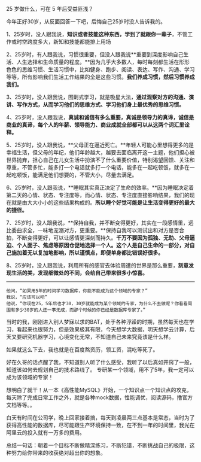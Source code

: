 25 岁做什么，可在 5 年后受益匪浅？

今年正好30岁，从反面回答一下吧，后悔自己25岁时没人告诉我的。

1、25岁时，没人跟我说，**知识或者技能这种东西，学到了就跟你一辈子**，不管工作或时空跨度多大，新知和技能都能排上用场

2、25岁时，有人跟我说，习惯很重要，但没人跟我说**重要到深度影响自己生活、人生选择和生命质量的程度。**因为几乎大多数人，每时每刻都生活在形形色色的思维习惯、生活习惯中，比如健身、跑步、阅读、表达、写作、沟通、学习等等，所有影响我们生活工作结果的全是这些习惯。**我们养成习惯，然后习惯养成我们。**

3、25岁时，没人跟我说，围剿式学习，就是吸星大法，**通过观察对方的沟通、演讲、写作方式，从而学习他们的思维方式、学习他们身上最优秀的思维习惯。**

4、25岁时，没人跟我说，**真诚和诚信有多么重要，真诚是领导力的真谛，诚信是商业的真谛，每个人的年薪、领导能力、商业成就全部都可以从这两个词汇里诠释。**

5、25岁时，没人跟我说，**父母正在逼近死亡。**年轻人可能心里想得更多的是幸福生活，但父母的年纪，他们年龄越大，越要去面临离开这一主题，他们担心被世界抛弃，担心自己在儿女生活中扮演不了什么重要价值，特别渴望回馈、关注和尊重，不管多忙，能多打一个电话就多打一个电话，能多在一起吃顿饭，就多在一起吃顿饭，能满足他们想要的，不管大小，尽量去满足。

6、25岁时，没人跟我说，**睡眠其实真正决定了生命的效率。**因为睡眠决定着第二天的心情、状态、专注度等，而心情、状态、专注度直接影响结果，我们的现在就是由大大小小的这些结果构成的。**所以睡个好觉可能是让生活变得更好的最大的捷径。**

7、25岁时，没人跟我说，**保持自我，并不断变得更好，其实在一段感情里，远比委曲求全，一味地宠溺对方，更重要。**保持自我可以测试出和对方是否合拍，不断变得更好，可以让感情更深刻而持久。**千万不要因为孤独、无助、父母逼迫、个人面子、焦虑等原因仓促地选择一个人。这个人是自己生命的一部分，对自己施加着无以复加地影响，所以谨慎点，即便单身都比错误好很多。**

8、25岁时，没人跟我说，利用所有的感官去体验周遭的世界是那么重要，**刻意发现生活的美，发现细微处的不同，会给自己带来很多小惊喜。**

----

    他问，“如果用5年的时间学习数据库，你能不能成为这个领域的专家？”
    我说，“应该可以吧”
    他说，“你现在25，5年后也才30，30岁就能成为某个领域的专家，为什么不去做呢？你看看周围有多少30岁的人还一事无成，而那个时候的你已经是数据库专家了。”

当时的我，刚刚进入别人梦寐以求的BAT，处于各种浮躁的时期，虽然每天也在学习，看起来也很努力，但是效果极其有限，今天想学大数据，明天想学云计算，后天又要研究机器学习，心境变化无常，不知道自己未来究竟该是什么样。

如果就这么下去，我也就是在百度熬资历，领工资，混吃等死了。

好在久哥的话点醒了我，不知道别人听了什么感受，我听了以后真如开窍了一般，知道该如何去规划自己的技术路线了。
专研某一个领域，用不了5年，我一定可以成为该领域的专家！

想明白了就干！从一本《高性能MySQL》开始，一个知识点一个知识点的攻克，每天除了完成日常工作之外，就是各种mock数据，性能调优，阅读源码，撸官方文档等等。。

白天有时间在公司学，晚上回家接着搞，每天到凌晨两三点基本是常态，当时为了获得高性能的数据库，尽可能跟生产环境保持一致，在不到一年的时间里，我光在阿里云的投入就有一万多的费用。


总结一句话：朝着一个目标不断做精深练习，不断犯错，不断挑战自己的极限，这种努力给你带来的收获绝对超出你的想象。
